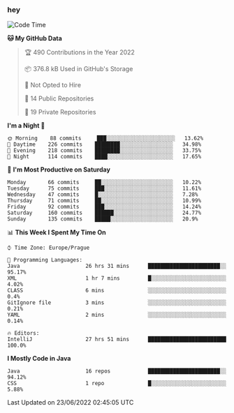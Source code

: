 ### hey

<!--START_SECTION:waka-->
![Code Time](http://img.shields.io/badge/Code%20Time-0%20secs-blue)

**🐱 My GitHub Data** 

> 🏆 490 Contributions in the Year 2022
 > 
> 📦 376.8 kB Used in GitHub's Storage 
 > 
> 🚫 Not Opted to Hire
 > 
> 📜 14 Public Repositories 
 > 
> 🔑 19 Private Repositories  
 > 
**I'm a Night 🦉** 

```text
🌞 Morning    88 commits     ███░░░░░░░░░░░░░░░░░░░░░░   13.62% 
🌆 Daytime    226 commits    ████████░░░░░░░░░░░░░░░░░   34.98% 
🌃 Evening    218 commits    ████████░░░░░░░░░░░░░░░░░   33.75% 
🌙 Night      114 commits    ████░░░░░░░░░░░░░░░░░░░░░   17.65%

```
📅 **I'm Most Productive on Saturday** 

```text
Monday       66 commits     ██░░░░░░░░░░░░░░░░░░░░░░░   10.22% 
Tuesday      75 commits     ███░░░░░░░░░░░░░░░░░░░░░░   11.61% 
Wednesday    47 commits     █░░░░░░░░░░░░░░░░░░░░░░░░   7.28% 
Thursday     71 commits     ██░░░░░░░░░░░░░░░░░░░░░░░   10.99% 
Friday       92 commits     ███░░░░░░░░░░░░░░░░░░░░░░   14.24% 
Saturday     160 commits    ██████░░░░░░░░░░░░░░░░░░░   24.77% 
Sunday       135 commits    █████░░░░░░░░░░░░░░░░░░░░   20.9%

```


📊 **This Week I Spent My Time On** 

```text
⌚︎ Time Zone: Europe/Prague

💬 Programming Languages: 
Java                     26 hrs 31 mins      ███████████████████████░░   95.17% 
XML                      1 hr 7 mins         █░░░░░░░░░░░░░░░░░░░░░░░░   4.02% 
CLASS                    6 mins              ░░░░░░░░░░░░░░░░░░░░░░░░░   0.4% 
GitIgnore file           3 mins              ░░░░░░░░░░░░░░░░░░░░░░░░░   0.21% 
YAML                     2 mins              ░░░░░░░░░░░░░░░░░░░░░░░░░   0.14%

🔥 Editors: 
IntelliJ                 27 hrs 51 mins      █████████████████████████   100.0%

```

**I Mostly Code in Java** 

```text
Java                     16 repos            ███████████████████████░░   94.12% 
CSS                      1 repo              █░░░░░░░░░░░░░░░░░░░░░░░░   5.88%

```



 Last Updated on 23/06/2022 02:45:05 UTC
<!--END_SECTION:waka-->
